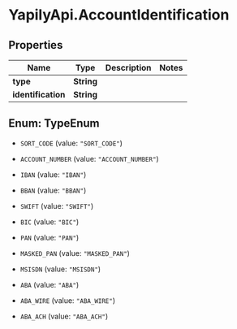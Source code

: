 # YapilyApi.AccountIdentification

## Properties
Name | Type | Description | Notes
------------ | ------------- | ------------- | -------------
**type** | **String** |  | 
**identification** | **String** |  | 


<a name="TypeEnum"></a>
## Enum: TypeEnum


* `SORT_CODE` (value: `"SORT_CODE"`)

* `ACCOUNT_NUMBER` (value: `"ACCOUNT_NUMBER"`)

* `IBAN` (value: `"IBAN"`)

* `BBAN` (value: `"BBAN"`)

* `SWIFT` (value: `"SWIFT"`)

* `BIC` (value: `"BIC"`)

* `PAN` (value: `"PAN"`)

* `MASKED_PAN` (value: `"MASKED_PAN"`)

* `MSISDN` (value: `"MSISDN"`)

* `ABA` (value: `"ABA"`)

* `ABA_WIRE` (value: `"ABA_WIRE"`)

* `ABA_ACH` (value: `"ABA_ACH"`)




